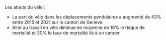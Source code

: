 Les atouts du vélo :

- La part du vélo dans les déplacements pendulaires a augmenté de 43% entre 2015 et 2021 sur le canton de Genève
- Aller au travail en vélo diminue en moyenne de 10% le risque de mortalité et 30% le taux de mortalité lié à un cancer
